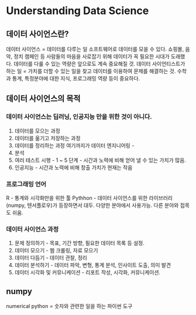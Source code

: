 # Understanding Data Science

## 데이터 사이언스란?
데이터 사이언스 = 데이터를 다루는 일
소프트웨어로 데이터를 모을 수 있다.
쇼핑몰, 음악, 정치 캠페인 등 사람들의 마음을 사로잡기 위해 데이터가 꼭 필요한 시대가 도래했다.
데이터를 다룰 수 있는 역량은 앞으로도 계속 중요해질 것.
데이터 사이언티스트가 하는 일 = 가치를 더할 수 있는 일을 찾고 데이터를 이용하여 문제를 해결하는 것. 수학과 통계, 특정분야에 대한 지식, 프로그래밍 역량 등이 중요하다.

## 데이터 사이언스의 목적
### 데이터 사이언스는 딥러닝, 인공지능 만을 위한 것이 아니다.

1. 데이터를 모으는 과정
2. 데이터를 옮기고 저장하는 과정
3. 데이터를 정리하는 과정
여기까지가 데이터 엔지니어링 -
4. 분석
5. 여러 테스트 시행 - 1 ~ 5 단계 - 시간과 노력에 비해 얻어 낼 수 있는 가치가 많음. 
6. 인공지능 - 시간과 노력에 비해 창출 가치가 현재는 작음

### 프로그래밍 언어
R - 통계와 시각화만을 위한 툴
Pythhon - 데이터 사이언스를 위한 라이브러리(numpy, 텐서플로우)가 등장하면서 대두. 다양한 분야에서 사용가능. 다른 분야와 접목도 쉬움.

### 데이터 사이언스 과정
1. 문제 정의하기 - 목표, 기간 방향, 필요한 데이터 목록 등 설정.
2. 데이터 모으기 - 웹 크롤링, 자료 모으기
3. 데이터 다듬기 - 데이터 관찰, 정리
4. 데이터 분석하기 - 데이터 파악, 변형, 통계 분석, 인사이트 도출, 의미 발견
5. 데이터 시각화 및 커뮤니케이션 - 리포트 작성, 시각화, 커뮤니케이션.

## numpy
numerical python = 숫자와 관련한 일을 하는 파이썬 도구
